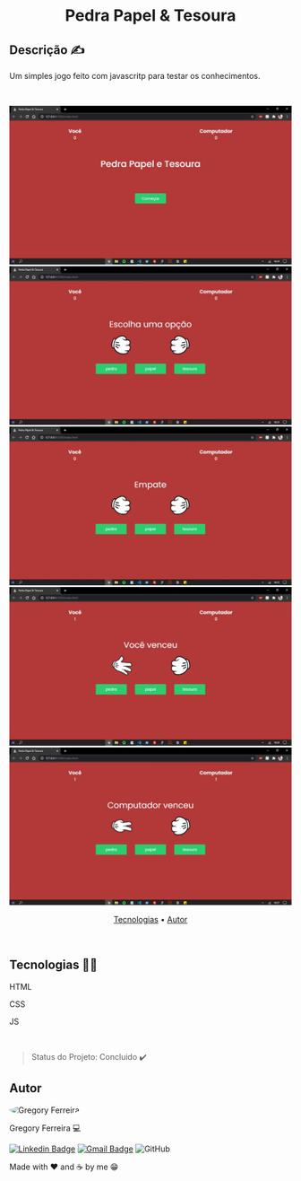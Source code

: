<h1 align="center">Pedra Papel & Tesoura</h1>

## Descrição ✍️

<p>
 Um simples jogo feito com javascritp para testar os conhecimentos.
</p>
&nbsp;

<p align="center">
  <img src="./assets/screens/print01.png">
  <img src="./assets/screens/print02.png">
  <img src="./assets/screens/print03.png">
  <img src="./assets/screens/print04.png">
  <img src="./assets/screens/print05.png">
</p>

<p align="center">
 <a href="#tecnologias">Tecnologias</a> •
 <a href="#autor">Autor</a>
</p>
&nbsp;

## Tecnologias 👩‍💻
<p id="tecnologias">
  HTML
  &nbsp;

  CSS
  &nbsp;
  
   JS
</p>
&nbsp;

> Status do Projeto: Concluido ✔️
&nbsp;

## Autor
<a style="text-decoration: none;" href="https://github.com/olagregs">
  <img width="100px" style="border-radius: 50%;"src="https://avatars1.githubusercontent.com/u/69690037?s=460&u=27ec559b232470dbaaaff89fcb7768e5ff950bfe&v=4" alt="Gregory Ferreira">
  <p>Gregory Ferreira 💻</p>
</a>

[![Linkedin Badge](https://img.shields.io/badge/-Gregory-blue?style=flat-square&logo=Linkedin&logoColor=white&link=https://www.linkedin.com/in/gregory-lucena-2450751b4/)](https://www.linkedin.com/in/gregory-lucena/)
[![Gmail Badge](https://img.shields.io/badge/-gregoryflucena@gmail.com-c14438?style=flat-square&logo=Gmail&logoColor=white&link=mailto:gregoryflucena@gmail.com)](mailto:gregoryflucena@gmail.com)
![GitHub](https://img.shields.io/github/license/olagregs/themes?style=flat-square)

<p>Made with ❤️ and ☕ by me 😁</p>
&nbsp;